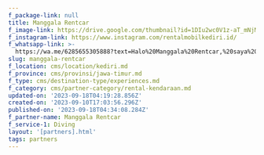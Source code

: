 ```yaml
---
f_package-link: null
title: Manggala Rentcar
f_image-link: https://drive.google.com/thumbnail?id=1DIu2wc0V1z-aT_mNjMhwBvxojXnxGrYt
f_instagram-link: https://www.instagram.com/rentalmobilkediri.id/
f_whatsapp-link: >-
  https://wa.me/6285655305888?text=Halo%20Manggala%20Rentcar,%20saya%20dapat%20info%20dari%20@loocale.id%20dan%20punya%20pertanyaan
slug: manggala-rentcar
f_location: cms/location/kediri.md
f_province: cms/provinsi/jawa-timur.md
f_type: cms/destination-type/experiences.md
f_category: cms/partner-category/rental-kendaraan.md
updated-on: '2023-09-18T04:19:28.856Z'
created-on: '2023-09-10T17:03:56.296Z'
published-on: '2023-09-18T04:34:08.284Z'
f_partner-name: Manggala Rentcar
f_service-1: Diving
layout: '[partners].html'
tags: partners
---
```



